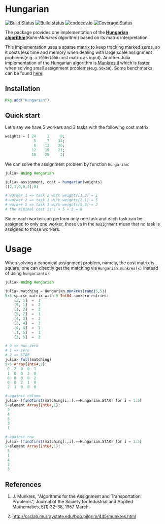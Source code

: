 # Hungarian

[![Build Status](https://travis-ci.org/Gnimuc/Hungarian.jl.svg?branch=master)](https://travis-ci.org/Gnimuc/Hungarian.jl)
[![Build status](https://ci.appveyor.com/api/projects/status/8ym5dy9navw9hmd8?svg=true)](https://ci.appveyor.com/project/Gnimuc/hungarian-jl)
[![codecov.io](http://codecov.io/github/Gnimuc/Hungarian.jl/coverage.svg?branch=master)](http://codecov.io/github/Gnimuc/Hungarian.jl?branch=master)
[![Coverage Status](https://coveralls.io/repos/github/Gnimuc/Hungarian.jl/badge.svg?branch=master)](https://coveralls.io/github/Gnimuc/Hungarian.jl?branch=master)

The package provides one implementation of the **[Hungarian algorithm](https://en.wikipedia.org/wiki/Hungarian_algorithm)**(*Kuhn-Munkres algorithm*) based on its matrix interpretation.

This implementation uses a sparse matrix to keep tracking marked zeros, so it costs less
time and memory when dealing with large scale assignment problems(e.g. a `1000x1000`
cost matrix as input). Another Julia implementation of the Hungarian algorithm is [Munkres.jl](https://github.com/FugroRoames/Munkres.jl) which is faster when solving
small assignment problems(e.g. `50x50`). Some benchmarks can be found [here](https://github.com/Gnimuc/Hungarian.jl/tree/master/benchmark).

## Installation
```julia
Pkg.add("Hungarian")
```

## Quick start
Let's say we have 5 workers and 3 tasks with the following cost matrix:
```julia
weights = [ 24     1     8;
             5     7    14;
             6    13    20;
            12    19    21;
            18    25     2]
```
We can solve the assignment problem by function `hungarian`:
```julia
julia> using Hungarian

julia> assignment, cost = hungarian(weights)
([2,1,0,0,3],8)

# worker 1 => task 2 with weights[1,2] = 1
# worker 2 => task 1 with weights[2,1] = 5
# worker 5 => task 3 with weights[5,3] = 2
# the minimal cost is 1 + 5 + 2 = 8  
```
Since each worker can perform only one task and each task can be assigned to only one worker, those `0`s in the `assignment` mean that no task is assigned to those workers.

# Usage
When solving a canonical assignment problem, namely, the cost matrix is square, one can directly get the matching via `Hungarian.munkres(x)` instead of using `hungarian(x)`:
```julia
julia> using Hungarian

julia> matching = Hungarian.munkres(rand(5,5))
5×5 sparse matrix with 9 Int64 nonzero entries:
	[2, 1]  =  1
	[5, 1]  =  2
	[1, 2]  =  2
	[5, 2]  =  1
	[4, 3]  =  2
	[2, 4]  =  2
	[4, 4]  =  1
	[1, 5]  =  1
	[3, 5]  =  2

# 0 => non-zero
# 1 => zero
# 2 => STAR
julia> full(matching)
5×5 Array{Int64,2}:
 0  2  0  0  1
 1  0  0  2  0
 0  0  0  0  2
 0  0  2  1  0
 2  1  0  0  0

# against column
julia> [findfirst(matching[i,:].==Hungarian.STAR) for i = 1:5]
5-element Array{Int64,1}:
 2
 4
 5
 3
 1

# against row
julia> [findfirst(matching[:,i].==Hungarian.STAR) for i = 1:5]
5-element Array{Int64,1}:
 5
 1
 4
 2
 3
```

## References
1. J. Munkres, "Algorithms for the Assignment and Transportation Problems", Journal of the Society for Industrial and Applied Mathematics, 5(1):32–38, 1957 March.

2. http://csclab.murraystate.edu/bob.pilgrim/445/munkres.html
